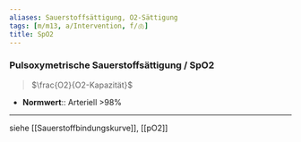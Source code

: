 ```yaml
---
aliases: Sauerstoffsättigung, O2-Sättigung
tags: [m/m13, a/Intervention, f/🫁]
title: SpO2
---
```

### Pulsoxymetrische Sauerstoffsättigung / SpO2
> $\frac{O2}{O2-Kapazität}$
- **Normwert**:: Arteriell >98%

---
siehe [[Sauerstoffbindungskurve]], [[pO2]]